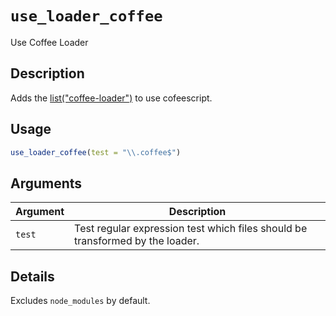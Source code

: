 # `use_loader_coffee`

Use Coffee Loader


## Description

Adds the [list("coffee-loader")](https://webpack.js.org/loaders/coffee-loader/) to use
 cofeescript.


## Usage

```r
use_loader_coffee(test = "\\.coffee$")
```


## Arguments

Argument      |Description
------------- |----------------
`test`     |     Test regular expression test which files should be transformed by the loader.


## Details

Excludes `node_modules` by default.


